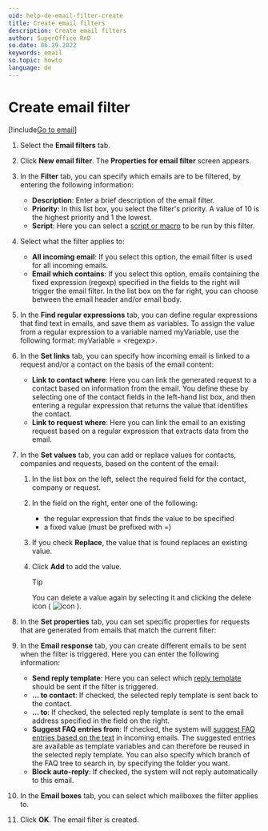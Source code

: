 ```yaml
---
uid: help-de-email-filter-create
title: Create email filters
description: Create email filters
author: SuperOffice RnD
so.date: 06.29.2022
keywords: email
so.topic: howto
language: de
---
```


# Create email filter

[!include[Go to email](../includes/goto-email.md)]

1. Select the **Email filters** tab.

1. Click **New email filter**. The **Properties for email filter** screen appears.

1. In the **Filter** tab, you can specify which emails are to be filtered, by entering the following information:

    * **Description**: Enter a brief description of the email filter.
    * **Priority**: In this list box, you select the filter's priority. A value of 10 is the highest priority and 1 the lowest.
    * **Script**: Here you can select a [script or macro][1] to be run by this filter.

1. Select what the filter applies to:

    * **All incoming email**: If you select this option, the email filter is used for all incoming emails.
    * **Email which contains**: If you select this option, emails containing the fixed expression (regexp) specified in the fields to the right will trigger the email filter. In the list box on the far right, you can choose between the email header and/or email body.

1. In the **Find regular expressions** tab, you can define regular expressions that find text in emails, and save them as variables. To assign the value from a regular expression to a variable named myVariable, use the following format: myVariable = &lt;regexp&gt;.

1. In the **Set links** tab, you can specify how incoming email is linked to a request and/or a contact on the basis of the email content:
    * **Link to contact where**: Here you can link the generated request to a contact based on information from the email. You define these by selecting one of the contact fields in the left-hand list box, and then entering a regular expression that returns the value that identifies the contact.
    * **Link to request where**: Here you can link the email to an existing request based on a regular expression that extracts data from the email.

1. In the **Set values** tab, you can add or replace values for contacts, companies and requests, based on the content of the email:
    1. In the list box on the left, select the required field for the contact, company or request.

    2. In the field on the right, enter one of the following:
        * the regular expression that finds the value to be specified
        * a fixed value (must be prefixed with =)

    3. If you check **Replace**, the value that is found replaces an existing value.

    4. Click **Add** to add the value.

        > [!TIP]
        > You can delete a value again by selecting it and clicking the delete icon ( ![icon][img1] ).

1. In the **Set properties** tab, you can set specific properties for requests that are generated from emails that match the current filter:

1. In the **Email response** tab, you can create different emails to be sent when the filter is triggered. Here you can enter the following information:
    * **Send reply template**: Here you can select which [reply template][2] should be sent if the filter is triggered.
    * **... to contact**: If checked, the selected reply template is sent back to the contact.
    * **... to**: If checked, the selected reply template is sent to the email address specified in the field on the right.
    * **Suggest FAQ entries from**: If checked, the system will [suggest FAQ entries based on the text][3] in incoming emails. The suggested entries are available as template variables and can therefore be reused in the selected reply template. You can also specify which branch of the FAQ tree to search in, by specifying the folder you want.
    * **Block auto-reply**: If checked, the system will not reply automatically to this email.

1. In the **Email boxes** tab, you can select which mailboxes the filter applies to.

1. Click **OK**. The email filter is created.

<!-- Referenced links -->
[1]: ../../../../automation/crmscript/learn/index.md
[2]: ../../../../service/reply-templates/learn/index.md
[3]: ../../../../service/reply-templates/learn/create.md#faq

<!-- Referenced images -->
[img1]: ../../../../../../common/icons/delete-circle-red.png

